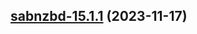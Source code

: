 

## [sabnzbd-15.1.1](https://github.com/truecharts/charts/compare/sabnzbd-15.0.14...sabnzbd-15.1.1) (2023-11-17)

